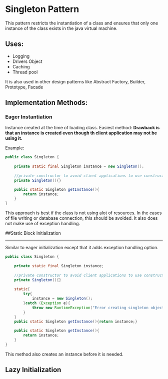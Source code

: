 # Singleton Pattern
 This pattern restricts the instantiation of a class and ensures that only one instance of the class exists in the java virtual machine.
 ## Uses:
* Logging
* Drivers Object
* Caching
* Thread pool

It is also used in other design patterns like Abstract Factory, Builder, Prototype, Facade

## Implementation Methods:
### Eager Instantiation
Instance created at the time of loading class.
Easiest method: __Drawback is that an instance is created even though th client application may not be using it.__

Example:

```Java
public class Singleton {
    
    private static final Singleton instance = new Singleton();
    
    //private constructor to avoid client applications to use constructor
    private Singleton(){}

    public static Singleton getInstance(){
        return instance;
    }
}
```
This approach is best if the class is not using alot of resources. In the cases of file writing or database connection, this should be avoided.
It also does not make use of exception handling.

##Static Block Initialization
___________________________________
Similar to eager initialization except that it adds exception handling option.
```Java
public class Singleton {
    
    private static final Singleton instance;
    
    //private constructor to avoid client applications to use constructor
    private Singleton(){}
    
    static{
        try{
            instance = new Singleton();
        }catch (Exception e){
            throw new RuntimeException("Error creating singleton object");
        }
    }
    public static Singleton getInstance(){return instance;}

    public static Singleton getInstance(){
        return instance;
    }
}
```

This method also creates an instance before it is needed.

## Lazy Initialization


